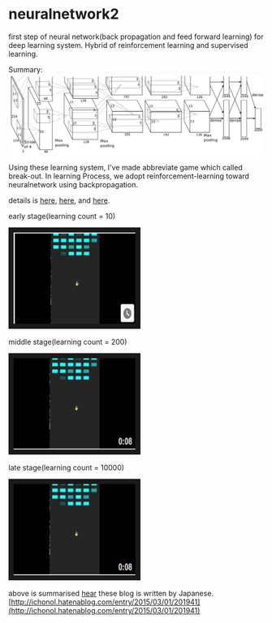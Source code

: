 # neuralnetwork2
first step of neural network(back propagation and feed forward learning) for deep learning system. Hybrid of reinforcement learning and supervised learning.

Summary: 
![alt text](https://github.com/etsuyoshi/neuralnetwork2/blob/master/Neuralnetwork/allSystem.png "Logo Title Text 1")


Using these learning system, I've made abbreviate game which called break-out.
In learning Process, we adopt reinforcement-learning toward neuralnetwork using backpropagation.

details is [here](http://ichonol.hatenablog.com/entry/2014/10/03/105742), [here](http://ichonol.hatenablog.com/entry/2014/10/19/034937), and [here](http://ichonol.hatenablog.com/entry/2015/02/19/200311).


early stage(learning count = 10)

<a href="https://www.youtube.com/watch?v=yAagcGwM5Kg" target="_blank"><img src="https://github.com/etsuyoshi/neuralnetwork2/blob/master/Neuralnetwork/early-stage.png" 
alt="IMAGE ALT TEXT HERE" width="240" height="180" border="10" /></a>


middle stage(learning count = 200)

<a href="https://www.youtube.com/watch?v=VVFxyx64W94" target="_blank"><img src="https://github.com/etsuyoshi/neuralnetwork2/blob/master/Neuralnetwork/middle-stage.png" 
alt="IMAGE ALT TEXT HERE" width="240" height="180" border="10" /></a>

late stage(learning count = 10000)

<a href="https://www.youtube.com/watch?v=js2PCvTUXZY" target="_blank"><img src="https://github.com/etsuyoshi/neuralnetwork2/blob/master/Neuralnetwork/middle-stage.png" 
alt="IMAGE ALT TEXT HERE" width="240" height="180" border="10" /></a>


above is summarised [hear](http://ichonol.hatenablog.com/entry/2015/03/01/201941)
these blog is written by Japanese.
[http://ichonol.hatenablog.com/entry/2015/03/01/201941](http://ichonol.hatenablog.com/entry/2015/03/01/201941)
